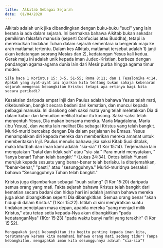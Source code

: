 ```yaml
---
title:  Alkitab Sebagai Sejarah
date:  01/04/2020
---
```


Alkitab adalah unik jika dibandingkan dengan buku-buku "suci" yang lain kerana ia ada dalam sejarah. Ini bermakna bahawa Alkitab bukan sekadar pemikiran falsafah manusia (seperti Confucius atau Buddha), tetapi ia merekodkan tindakan Tuhan dalam sejarah sementara ia bergerak maju ke arah matlamat tertentu. Dalam kes Alkitab, matlamat tersebut adalah 1) janji akan kedatangan seorang Mesias dan 2), kedatangan Yesus kali kedua. Gerak maju ini adalah unik kepada iman Judeo-Kristian, berbeza dengan pandangan  agama-agama dunia lain dari Mesir purba hingga agama timur moden.

`Sila baca 1 Korintus 15: 3-5, 51-55; Roma 8:11; dan 1 Tesalonika 4:14. Apakah yang ayat-ayat ini ajarkan kita tentang bukan sahaja kebenaran sejarah mengenai kebangkitan Kristus tetapi apa ertinya bagi kita secara peribadi?`

Kesaksian daripada empat Injil dan Paulus adalah bahawa Yesus telah mati, dikebumikan, bangkit secara badani dari kematian, dan muncul kepada pelbagai manusia. Ini disokong oleh saksi mata yang telah meletakkan Dia di dalam kubur dan kemudian melihat kubur itu kosong. Saksi-saksi telah menyentuh Yesus,  Dia makan bersama mereka. Maria Magdalena, Maria (ibu Yesus), dan wanita lain melihat Dia sebagai Kristus yang telah bangkit.  Murid-murid bercakap dengan Dia dalam perjalanan ke Emaus. Yesus menampakkan diri kepada mereka dan  memberikan mereka amanat untuk memberitakan Injil. Paulus menulis bahawa jika saksi Kitab Suci ditolak, maka khutbah dan iman kami adalah "sia-sia" (1 Kor 15:14). Terjemahan lain mengatakan "batal dan tidak sah"  atau "sia-sia." Para murid menyatakan, " ‘Ianya benar! Tuhan telah bangkit’ " (Lukas 24:34). Ontos istilah Yunani merujuk kepada sesuatu yang benar-benar telah berlaku. Ia diterjemahkan, "benar-benar," "pasti," atau "sesungguhnya." Murid-muridnya bersaksi bahawa "Sesungguhnya Tuhan telah bangkit."

Kristus juga digambarkan sebagai "buah sulung" (1 Kor 15:20) daripada semua orang yang mati. Fakta sejarah bahawa Kristus telah bangkit dari kematian secara badani dan hidup hari ini adalah jaminan bahawa mereka juga akan dibangkitkan seperti Dia dibangkitkan. Semua orang benar "akan hidup di dalam Kristus" (1 Kor 15:22). Istilah di sini menyiratkan suatu tindakan penciptaan masa depan, apabila mereka "yang menjadi milik Kristus," atau tetap setia kepada-Nya akan dibangkitkan "pada kedatanganNya" (1Kor 15:23) "pada waktu bunyi nafiri yang terakhir" (1 Kor 15:52).

`Mengapakah janji kebangkitan itu begitu penting kepada iman kita, terutamanya kerana kita memahami bahawa orang mati sedang tidur? Tanpa kebangkitan, mengapakah iman kita sesungguhnya adalah "sia-sia"?`